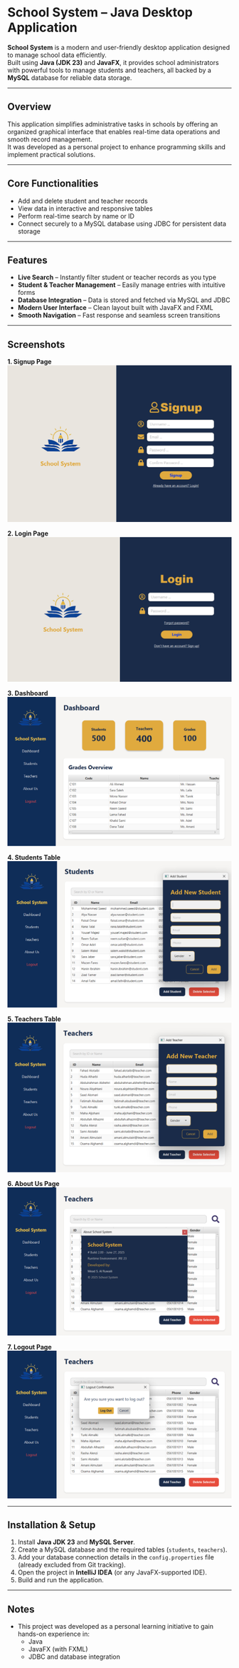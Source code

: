 # School System – Java Desktop Application

**School System** is a modern and user-friendly desktop application designed to manage school data efficiently.  
Built using **Java (JDK 23)** and **JavaFX**, it provides school administrators with powerful tools to manage students and teachers, all backed by a **MySQL** database for reliable data storage.

---

## Overview

This application simplifies administrative tasks in schools by offering an organized graphical interface that enables real-time data operations and smooth record management.  
It was developed as a personal project to enhance programming skills and implement practical solutions.

---

## Core Functionalities

- Add and delete student and teacher records  
- View data in interactive and responsive tables  
- Perform real-time search by name or ID  
- Connect securely to a MySQL database using JDBC for persistent data storage

---

## Features

- **Live Search** – Instantly filter student or teacher records as you type  
- **Student & Teacher Management** – Easily manage entries with intuitive forms  
- **Database Integration** – Data is stored and fetched via MySQL and JDBC  
- **Modern User Interface** – Clean layout built with JavaFX and FXML  
- **Smooth Navigation** – Fast response and seamless screen transitions

---

## Screenshots

**1. Signup Page**  
![Signup](https://github.com/Mead47c/School_System/blob/main/src/main/resources/images/Signup.png?raw=true)

**2. Login Page**  
![Login](https://github.com/Mead47c/School_System/blob/main/src/main/resources/images/Login.png?raw=true)

**3. Dashboard**  
![Dashboard](https://github.com/Mead47c/School_System/blob/main/src/main/resources/images/Dashboard.png?raw=true)

**4. Students Table**  
![Students](https://github.com/Mead47c/School_System/blob/main/src/main/resources/images/Students.png?raw=true)

**5. Teachers Table**  
![Teachers](https://github.com/Mead47c/School_System/blob/main/src/main/resources/images/Teachers.png?raw=true)

**6. About Us Page**  
![About Us](https://github.com/Mead47c/School_System/blob/main/src/main/resources/images/About%20Us.png?raw=true)

**7. Logout Page**  
![Logout](https://github.com/Mead47c/School_System/blob/main/src/main/resources/images/Logout.png?raw=true)

---

## Installation & Setup

1. Install **Java JDK 23** and **MySQL Server**.
2. Create a MySQL database and the required tables (`students`, `teachers`).
3. Add your database connection details in the `config.properties` file (already excluded from Git tracking).
4. Open the project in **IntelliJ IDEA** (or any JavaFX-supported IDE).
5. Build and run the application.

---

## Notes

- This project was developed as a personal learning initiative to gain hands-on experience in:
  - Java  
  - JavaFX (with FXML)  
  - JDBC and database integration

